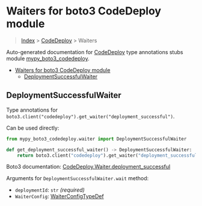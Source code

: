 # Waiters for boto3 CodeDeploy module

> [Index](..) > [CodeDeploy](.) > Waiters

Auto-generated documentation for
[CodeDeploy](https://boto3.amazonaws.com/v1/documentation/api/latest/reference/services/codedeploy.html#CodeDeploy)
type annotations stubs module
[mypy_boto3_codedeploy](https://pypi.org/project/mypy-boto3-codedeploy/).

- [Waiters for boto3 CodeDeploy module](#waiters-for-boto3-codedeploy-module)
  - [DeploymentSuccessfulWaiter](#deploymentsuccessfulwaiter)

## DeploymentSuccessfulWaiter

Type annotations for
`boto3.client("codedeploy").get_waiter("deployment_successful")`.

Can be used directly:

```python
from mypy_boto3_codedeploy.waiter import DeploymentSuccessfulWaiter

def get_deployment_successful_waiter() -> DeploymentSuccessfulWaiter:
    return boto3.client("codedeploy").get_waiter("deployment_successful")
```

Boto3 documentation:
[CodeDeploy.Waiter.deployment_successful](https://boto3.amazonaws.com/v1/documentation/api/latest/reference/services/codedeploy.html#CodeDeploy.Waiter.DeploymentSuccessful)

Arguments for `DeploymentSuccessfulWaiter.wait` method:

- `deploymentId`: `str` *(required)*
- `WaiterConfig`: [WaiterConfigTypeDef](./type_defs.md#waiterconfigtypedef)
